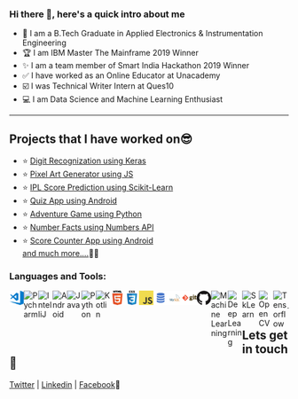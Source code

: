 ### Hi there 👋, here's a quick intro about me


- 📝 I am a B.Tech Graduate in Applied Electronics & Instrumentation Engineering
- 🏆 I am IBM Master The Mainframe 2019 Winner
- ✨ I am a team member of Smart India Hackathon 2019 Winner
- ✅ I have worked as an Online Educator at Unacademy
- ☑️ I was Technical Writer Intern at Ques10
- 💻 I am Data Science and Machine Learning Enthusiast
<hr>

## Projects that I have worked on😎
- ⭐ [Digit Recognization using Keras](https://github.com/Gauravsaha-97/DigitrecognizerCNN)
- ⭐ [Pixel Art Generator using JS](https://github.com/Gauravsaha-97/PixelArt)
- ⭐ [IPL Score Prediction using Scikit-Learn](https://github.com/Gauravsaha-97/IPL_Score_Prediction)
- ⭐ [Quiz App using Android](https://github.com/Gauravsaha-97/QuizApp)
- ⭐ [Adventure Game using Python](https://github.com/Gauravsaha-97/adventure_game)
- ⭐ [Number Facts using Numbers API](https://github.com/Gauravsaha-97/NumberFacts)
- ⭐ [Score Counter App using Android](https://github.com/Gauravsaha-97/ScoreCounterApp)
<br> [and much more....](https://github.com/Gauravsaha-97)🎉✨

### Languages and Tools:

<img align="left" alt="Visual Studio Code" width="26px" src="https://raw.githubusercontent.com/github/explore/80688e429a7d4ef2fca1e82350fe8e3517d3494d/topics/visual-studio-code/visual-studio-code.png" />
<img align="left" alt="Pycharm" width="26px" src="https://upload.wikimedia.org/wikipedia/commons/thumb/a/a1/PyCharm_Logo.svg/1200px-PyCharm_Logo.svg.png" />
<img align="left" alt="IntelliJ" width="26px" src="https://upload.wikimedia.org/wikipedia/commons/thumb/d/d5/IntelliJ_IDEA_Logo.svg/1200px-IntelliJ_IDEA_Logo.svg.png" />
<img align="left" alt="Android" width="26px" src="https://upload.wikimedia.org/wikipedia/commons/thumb/3/34/Android_Studio_icon.svg/1200px-Android_Studio_icon.svg.png" />
<img align="left" alt="Java" width="26px" src="http://logos-download.com/wp-content/uploads/2016/10/Java_logo_icon.png" />
<img align="left" alt="Python" width="26px" src="https://code.fb.com/wp-content/uploads/2016/05/2000px-Python-logo-notext.svg_.png" />
<img align="left" alt="Kotlin" width="26px" src="https://upload.wikimedia.org/wikipedia/commons/thumb/7/74/Kotlin-logo.svg/1200px-Kotlin-logo.svg.png" />
<img align="left" alt="HTML5" width="26px" src="https://raw.githubusercontent.com/github/explore/80688e429a7d4ef2fca1e82350fe8e3517d3494d/topics/html/html.png" />
<img align="left" alt="CSS3" width="26px" src="https://raw.githubusercontent.com/github/explore/80688e429a7d4ef2fca1e82350fe8e3517d3494d/topics/css/css.png" />
<img align="left" alt="JavaScript" width="26px" src="https://raw.githubusercontent.com/github/explore/80688e429a7d4ef2fca1e82350fe8e3517d3494d/topics/javascript/javascript.png" />
<img align="left" alt="SQL" width="26px" src="https://raw.githubusercontent.com/github/explore/80688e429a7d4ef2fca1e82350fe8e3517d3494d/topics/sql/sql.png" />
<img align="left" alt="MySQL" width="26px" src="https://raw.githubusercontent.com/github/explore/80688e429a7d4ef2fca1e82350fe8e3517d3494d/topics/mysql/mysql.png" />
<img align="left" alt="Git" width="26px" src="https://raw.githubusercontent.com/github/explore/80688e429a7d4ef2fca1e82350fe8e3517d3494d/topics/git/git.png" />
<img align="left" alt="GitHub" width="26px" src="https://raw.githubusercontent.com/github/explore/78df643247d429f6cc873026c0622819ad797942/topics/github/github.png" />
<img align="left" alt="Machine Learning" width="30px" src="https://www.ischool.berkeley.edu/sites/default/files/styles/fullscreen/public/event_teaser_image/ml-at-b.png?itok=W9si17Kf" />
<img align="left" alt="Deep Learning" width="26px" src="https://xtract.ai/wp-content/uploads/2017/07/Neural-Network-Icon-3.png" />
<img align="left" alt="SkLearn" width="30px" src="https://hadrienj.github.io/assets/images/icons/sklearn.png" />
<img align="left" alt="OpenCV" width="26px" src="http://opencv.jp/opencv-1.1.0_org/docs/opencv-logo.png" />
<img align="left" alt="Tensorflow" width="26px" src="https://upload.wikimedia.org/wikipedia/commons/thumb/2/2d/Tensorflow_logo.svg/957px-Tensorflow_logo.svg.png" />
<br>
<hr>

## Lets get in touch 💬
[Twitter](https://twitter.com/__Gaurav__97) | [Linkedin](https://www.linkedin.com/in/gauravsaha97) | [Facebook](https://www.facebook.com/gauravsaha97/)👥





